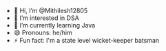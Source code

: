 - 👋 Hi, I’m @Mithilesh12805
- 👀 I’m interested in DSA
- 🌱 I’m currently learning Java
- 😄 Pronouns: he/him
- ⚡ Fun fact: I'm a state level wicket-keeper batsman

<!---
Mithilesh12805/Mithilesh12805 is a ✨ special ✨ repository because its `README.md` (this file) appears on your GitHub profile.
You can click the Preview link to take a look at your changes.
--->
